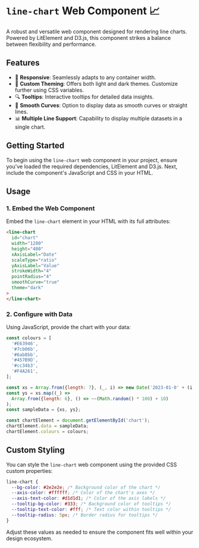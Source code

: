 # `line-chart` Web Component 📈

A robust and versatile web component designed for rendering line charts. Powered by LitElement and D3.js, this component strikes a balance between flexibility and performance.

## Features

- 📱 **Responsive**: Seamlessly adapts to any container width.
- 🎨 **Custom Theming**: Offers both light and dark themes. Customize further using CSS variables.
- 🔍 **Tooltips**: Interactive tooltips for detailed data insights.
- 🌊 **Smooth Curves**: Option to display data as smooth curves or straight lines.
- 📊 **Multiple Line Support**: Capability to display multiple datasets in a single chart.

## Getting Started

To begin using the `line-chart` web component in your project, ensure you've loaded the required dependencies, LitElement and D3.js. Next, include the component's JavaScript and CSS in your HTML.

## Usage

### 1. Embed the Web Component

Embed the `line-chart` element in your HTML with its full attributes:

```html
<line-chart
  id="chart"
  width="1280"
  height="400"
  xAxisLabel="Date"
  scaleType="ratio"
  yAxisLabel="Value"
  strokeWidth="4"
  pointRadius="4"
  smoothCurve="true"
  theme="dark"
>
</line-chart>
```

### 2. Configure with Data

Using JavaScript, provide the chart with your data:

```javascript
const colours = [
  '#E63946',
  '#7cb06b',
  '#6ab8bb',
  '#457B9D',
  '#cc34b3',
  '#F4A261',
];

const xs = Array.from({length: 7}, (_, i) => new Date('2023-01-0' + (i + 1)));
const ys = xs.map((_) =>
  Array.from({length: 6}, () => ~~(Math.random() * 100) + 10)
);
const sampleData = {xs, ys};

const chartElement = document.getElementById('chart');
chartElement.data = sampleData;
chartElement.colours = colours;
```

## Custom Styling

You can style the `line-chart` web component using the provided CSS custom properties:

```css
line-chart {
  --bg-color: #2e2e2e; /* Background color of the chart */
  --axis-color: #ffffff; /* Color of the chart's axes */
  --axis-text-color: #d1d1d1; /* Color of the axis labels */
  --tooltip-bg-color: #333; /* Background color of tooltips */
  --tooltip-text-color: #fff; /* Text color within tooltips */
  --tooltip-radius: 5px; /* Border radius for tooltips */
}
```

Adjust these values as needed to ensure the component fits well within your design ecosystem.
